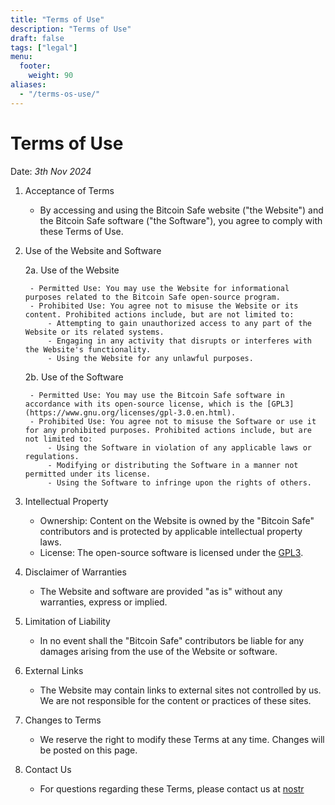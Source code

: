```yaml
---
title: "Terms of Use"
description: "Terms of Use"
draft: false
tags: ["legal"]
menu:
  footer:
    weight: 90
aliases:
  - "/terms-os-use/"
---
```


# Terms of Use

Date: *3th Nov 2024*

1. Acceptance of Terms

    - By accessing and using the Bitcoin Safe website ("the Website") and the Bitcoin Safe software ("the Software"), you agree to comply with these Terms of Use. 

2. Use of the Website and Software

    2a. Use of the Website

        - Permitted Use: You may use the Website for informational purposes related to the Bitcoin Safe open-source program.
        - Prohibited Use: You agree not to misuse the Website or its content. Prohibited actions include, but are not limited to:
            - Attempting to gain unauthorized access to any part of the Website or its related systems.
            - Engaging in any activity that disrupts or interferes with the Website's functionality.
            - Using the Website for any unlawful purposes.

    2b. Use of the Software

        - Permitted Use: You may use the Bitcoin Safe software in accordance with its open-source license, which is the [GPL3](https://www.gnu.org/licenses/gpl-3.0.en.html).
        - Prohibited Use: You agree not to misuse the Software or use it for any prohibited purposes. Prohibited actions include, but are not limited to:
            - Using the Software in violation of any applicable laws or regulations.
            - Modifying or distributing the Software in a manner not permitted under its license.
            - Using the Software to infringe upon the rights of others.

3. Intellectual Property

    - Ownership: Content on the Website is owned by the "Bitcoin Safe" contributors and is protected by applicable intellectual property laws.
    - License: The open-source software is licensed under the [GPL3](https://www.gnu.org/licenses/gpl-3.0.en.html).


4. Disclaimer of Warranties

    - The Website and software are provided "as is" without any warranties, express or implied.

5. Limitation of Liability

    - In no event shall the "Bitcoin Safe" contributors be liable for any damages arising from the use of the Website or software.

6. External Links

    - The Website may contain links to external sites not controlled by us. We are not responsible for the content or practices of these sites.

7. Changes to Terms

    - We reserve the right to modify these Terms at any time. Changes will be posted on this page.

8. Contact Us

    - For questions regarding these Terms, please contact us at [nostr](https://nostr.com/npub1g9uhysae68vhvwwqel8v9enr9mg43rn4tpurs6a9g4jsrw6nl7lsplhs9v)